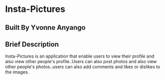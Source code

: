# Insta-Pictures

## Built By Yvonne Anyango

## Brief Description
Insta-Pictures is an application that enable users to view their profile and also view other people's profile..Users can also post photos and also view other people's photos..users can also add comments and likes or dislikes to the images.



